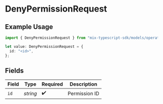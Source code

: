 # DenyPermissionRequest

## Example Usage

```typescript
import { DenyPermissionRequest } from "mix-typescript-sdk/models/operations";

let value: DenyPermissionRequest = {
  id: "<id>",
};
```

## Fields

| Field              | Type               | Required           | Description        |
| ------------------ | ------------------ | ------------------ | ------------------ |
| `id`               | *string*           | :heavy_check_mark: | Permission ID      |